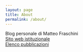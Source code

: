 ```yaml
---
layout: page
title: About
permalink: /about/
---
```


Blog personale di Matteo Fraschini  
[Sito web istituzionale](https://www.unica.it/unica/page/it/matteo_fraschini)  
[Elenco pubblicazioni](https://scholar.google.it/citations?user=R5gm9Z8AAAAJ&hl=it)

